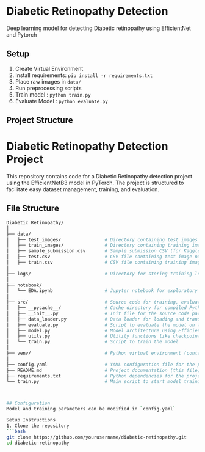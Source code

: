 # Diabetic Retinopathy Detection
Deep learning model for detecting Diabetic retinopathy using EfficientNet and Pytorch

## Setup
1. Create Virtual Environment
2. Install requirements: `pip install -r requirements.txt`
3. Place raw images in `data/`
4. Run preprocessing scripts
5. Train model : `python train.py`
6. Evaluate Model : `python evaluate.py`

## Project Structure
# Diabetic Retinopathy Detection Project

This repository contains code for a Diabetic Retinopathy detection project using the EfficientNetB3 model in PyTorch. The project is structured to facilitate easy dataset management, training, and evaluation.

## File Structure

```bash
Diabetic Retinopathy/
│
├── data/
│   ├── test_images/                # Directory containing test images
│   ├── train_images/               # Directory containing training images
│   ├── sample_submission.csv       # Sample submission CSV (for Kaggle-style competitions)
│   ├── test.csv                    # CSV file containing test image names and metadata
│   ├── train.csv                   # CSV file containing training image names and labels
│
├── logs/                           # Directory for storing training logs (created during training)
│
├── notebook/
│   └── EDA.ipynb                   # Jupyter notebook for exploratory data analysis (EDA)
│
├── src/                            # Source code for training, evaluating, and data loading
│   ├── __pycache__/                # Cache directory for compiled Python files (auto-generated)
│   ├── __init__.py                 # Init file for the source code package
│   ├── data_loader.py              # Data loader for loading and transforming images
│   ├── evaluate.py                 # Script to evaluate the model on test data
│   ├── model.py                    # Model architecture using EfficientNetB3
│   ├── utils.py                    # Utility functions like checkpoint saving/loading
│   └── train.py                    # Script to train the model
│
├── venv/                           # Python virtual environment (contains all installed dependencies)
│
├── config.yaml                     # YAML configuration file for the project
├── README.md                       # Project documentation (this file)
├── requirements.txt                # Python dependencies for the project
└── train.py                        # Main script to start model training



## Configuration 
Model and training parameters can be modified in `config.yaml`

Setup Instructions
1. Clone the repository
```bash
git clone https://github.com/yourusername/diabetic-retinopathy.git
cd diabetic-retinopathy
